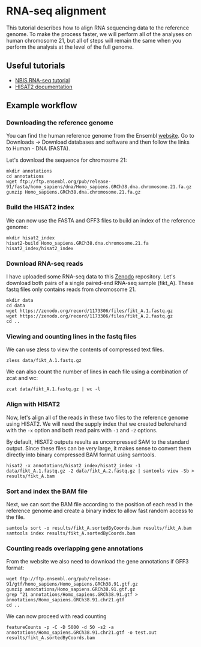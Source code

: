 # RNA-seq alignment
This tutorial describes how to align RNA sequencing data to the reference genome. To make the process faster, we will perform all of the analyses on human chromosome 21, but all of steps will remain the same when you perform the analysis at the level of the full genome.

## Useful tutorials

 - [NBIS RNA-seq tutorial](https://scilifelab.github.io/courses/rnaseq/labs/)
 - [HISAT2 documentation](https://ccb.jhu.edu/software/hisat2/manual.shtml)

## Example workflow
### Downloading the reference genome
You can find the human reference genome from the Ensembl [website](https://www.ensembl.org). Go to Downloads -> Download databases and software and then follow the links to Human - DNA (FASTA).

Let's download the sequence for chromosme 21:

	mkdir annotations
	cd annotations
	wget ftp://ftp.ensembl.org/pub/release-91/fasta/homo_sapiens/dna/Homo_sapiens.GRCh38.dna.chromosome.21.fa.gz
	gunzip Homo_sapiens.GRCh38.dna.chromosome.21.fa.gz

### Build the HISAT2 index
We can now use the FASTA and GFF3 files to build an index of the reference genome:

	mkdir hisat2_index
	hisat2-build Homo_sapiens.GRCh38.dna.chromosome.21.fa hisat2_index/hisat2_index

### Download RNA-seq reads
I have uploaded some RNA-seq data to this [Zenodo](https://zenodo.org/record/1173306) repository. Let's download both pairs of a single paired-end RNA-seq sample (fikt_A). These fastq files only contains reads from chromosome 21.

	mkdir data
	cd data
	wget https://zenodo.org/record/1173306/files/fikt_A.1.fastq.gz
	wget https://zenodo.org/record/1173306/files/fikt_A.2.fastq.gz
	cd ..
	
### Viewing and counting lines in the fastq files
We can use zless to view the contents of compressed text files.
	
	zless data/fikt_A.1.fastq.gz
We can also count the number of lines in each file using a combination of zcat and wc:

	zcat data/fikt_A.1.fastq.gz | wc -l

### Align with HISAT2
Now, let's align all of the reads in these two files to the reference genome using HISAT2. We will need the supply index that we created beforehand with the `-x` option and both read pairs with `-1` and `-2` options.

By default, HISAT2 outputs results as uncompressed SAM to the standard output. Since these files can be very large, it makes sense to convert them directly into binary compressed BAM format using samtools.  

	hisat2 -x annotations/hisat2_index/hisat2_index -1 data/fikt_A.1.fastq.gz -2 data/fikt_A.2.fastq.gz | samtools view -Sb > results/fikt_A.bam

### Sort and index the BAM file
Next, we can sort the BAM file according to the position of each read in the reference genome and create a binary index to allow fast random access to the file.

	samtools sort -o results/fikt_A.sortedByCoords.bam results/fikt_A.bam
	samtools index results/fikt_A.sortedByCoords.bam
	
	
### Counting reads overlapping gene annotations
From the website we also need to download the gene annotations if GFF3 format:
	
	wget ftp://ftp.ensembl.org/pub/release-91/gtf/homo_sapiens/Homo_sapiens.GRCh38.91.gtf.gz
	gunzip annotations/Homo_sapiens.GRCh38.91.gtf.gz
	grep ^21 annotations/Homo_sapiens.GRCh38.91.gtf > annotations/Homo_sapiens.GRCh38.91.chr21.gtf
	cd ..

We can now proceed with read counting
	
	featureCounts -p -C -D 5000 -d 50 -s2 -a annotations/Homo_sapiens.GRCh38.91.chr21.gtf -o test.out results/fikt_A.sortedByCoords.bam
<!--stackedit_data:
eyJoaXN0b3J5IjpbMTM5MzEwNzA4MF19
-->
